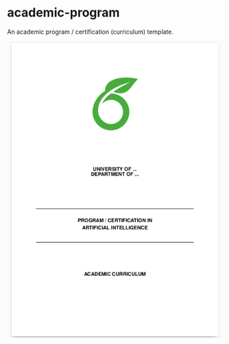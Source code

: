 # academic-program

An academic program / certification (curriculum) template. 

![](screenshot.png)
